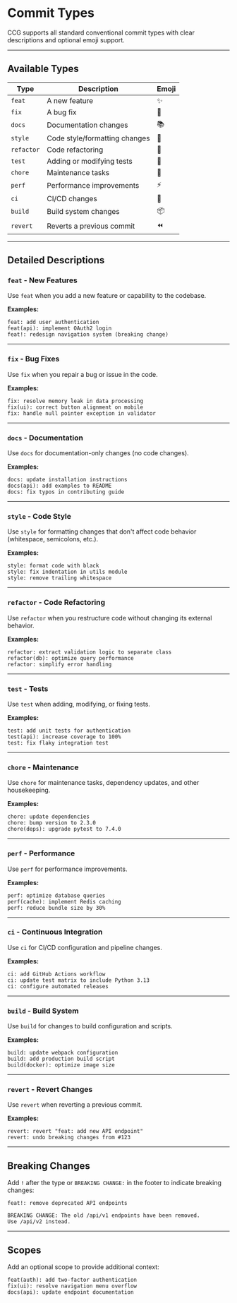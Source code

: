 # Commit Types

CCG supports all standard conventional commit types with clear descriptions and optional emoji support.

---

## Available Types

| Type       | Description                   | Emoji |
| ---------- | ----------------------------- | ----- |
| `feat`     | A new feature                 | ✨    |
| `fix`      | A bug fix                     | 🐛    |
| `docs`     | Documentation changes         | 📚    |
| `style`    | Code style/formatting changes | 💄    |
| `refactor` | Code refactoring              | 🔨    |
| `test`     | Adding or modifying tests     | 🧪    |
| `chore`    | Maintenance tasks             | 🔧    |
| `perf`     | Performance improvements      | ⚡    |
| `ci`       | CI/CD changes                 | 👷    |
| `build`    | Build system changes          | 📦    |
| `revert`   | Reverts a previous commit     | ⏪    |

---

## Detailed Descriptions

### `feat` - New Features

Use `feat` when you add a new feature or capability to the codebase.

**Examples:**

```
feat: add user authentication
feat(api): implement OAuth2 login
feat!: redesign navigation system (breaking change)
```

---

### `fix` - Bug Fixes

Use `fix` when you repair a bug or issue in the code.

**Examples:**

```
fix: resolve memory leak in data processing
fix(ui): correct button alignment on mobile
fix: handle null pointer exception in validator
```

---

### `docs` - Documentation

Use `docs` for documentation-only changes (no code changes).

**Examples:**

```
docs: update installation instructions
docs(api): add examples to README
docs: fix typos in contributing guide
```

---

### `style` - Code Style

Use `style` for formatting changes that don't affect code behavior (whitespace, semicolons, etc.).

**Examples:**

```
style: format code with black
style: fix indentation in utils module
style: remove trailing whitespace
```

---

### `refactor` - Code Refactoring

Use `refactor` when you restructure code without changing its external behavior.

**Examples:**

```
refactor: extract validation logic to separate class
refactor(db): optimize query performance
refactor: simplify error handling
```

---

### `test` - Tests

Use `test` when adding, modifying, or fixing tests.

**Examples:**

```
test: add unit tests for authentication
test(api): increase coverage to 100%
test: fix flaky integration test
```

---

### `chore` - Maintenance

Use `chore` for maintenance tasks, dependency updates, and other housekeeping.

**Examples:**

```
chore: update dependencies
chore: bump version to 2.3.0
chore(deps): upgrade pytest to 7.4.0
```

---

### `perf` - Performance

Use `perf` for performance improvements.

**Examples:**

```
perf: optimize database queries
perf(cache): implement Redis caching
perf: reduce bundle size by 30%
```

---

### `ci` - Continuous Integration

Use `ci` for CI/CD configuration and pipeline changes.

**Examples:**

```
ci: add GitHub Actions workflow
ci: update test matrix to include Python 3.13
ci: configure automated releases
```

---

### `build` - Build System

Use `build` for changes to build configuration and scripts.

**Examples:**

```
build: update webpack configuration
build: add production build script
build(docker): optimize image size
```

---

### `revert` - Revert Changes

Use `revert` when reverting a previous commit.

**Examples:**

```
revert: revert "feat: add new API endpoint"
revert: undo breaking changes from #123
```

---

## Breaking Changes

Add `!` after the type or `BREAKING CHANGE:` in the footer to indicate breaking changes:

```
feat!: remove deprecated API endpoints

BREAKING CHANGE: The old /api/v1 endpoints have been removed.
Use /api/v2 instead.
```

---

## Scopes

Add an optional scope to provide additional context:

```
feat(auth): add two-factor authentication
fix(ui): resolve navigation menu overflow
docs(api): update endpoint documentation
```

